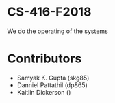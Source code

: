 # CS-416-F2018
We do the operating of the systems

# Contributors

* Samyak K. Gupta (skg85)
* Danniel Pattathil (dp865)
* Kaitlin Dickerson ()
